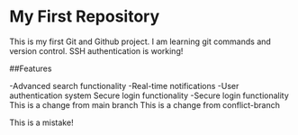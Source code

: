 # My First Repository
This is my first Git and Github project.
 I am learning git commands and version control.
SSH authentication is working!

##Features

-Advanced search functionality
-Real-time notifications
-User authentication system
Secure login functionality
-Secure login functionality
This is a change from main branch 
This is a change from conflict-branch

This is a mistake!
